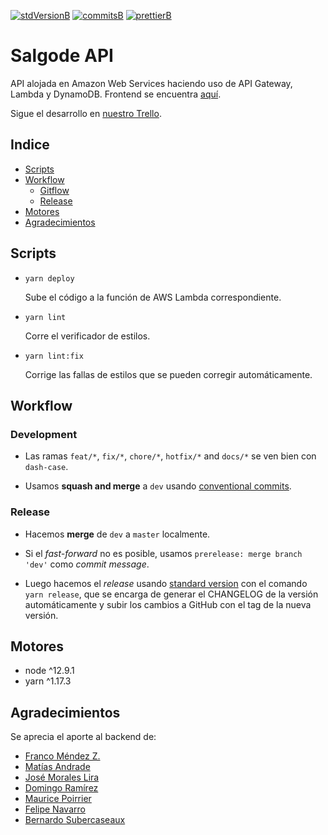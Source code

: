 <!-- [![travisB]][travisL] -->
[![stdVersionB]][stdVersionL]
[![commitsB]][commitsL]
[![prettierB]][prettierL]

# Salgode API

API alojada en Amazon Web Services haciendo uso de API Gateway, Lambda y DynamoDB.
Frontend se encuentra [aquí](https://github.com/Varuscl/salgode/).

Sigue el desarrollo en [nuestro Trello](https://trello.com/b/GCTJ1iMU/salgode).

## Indice

- [Scripts](#scripts)
- [Workflow](#workflow)
  - [Gitflow](#gitflow)
  - [Release](#release)
- [Motores](#motores)
- [Agradecimientos](#agradecimientos)

## Scripts

- `yarn deploy`

  Sube el código a la función de AWS Lambda correspondiente.

- `yarn lint`

  Corre el verificador de estilos.

- `yarn lint:fix`

  Corrige las fallas de estilos que se pueden corregir automáticamente.

## Workflow

### Development

  - Las ramas `feat/*`, `fix/*`, `chore/*`, `hotfix/*` and `docs/*` se ven bien con `dash-case`.

  - Usamos **squash and merge** a `dev` usando [conventional commits](https://conventionalcommits.org).

### Release

  - Hacemos **merge** de `dev` a `master` localmente.

  - Si el _fast-forward_ no es posible, usamos `prerelease: merge branch 'dev'` como _commit message_.

  - Luego hacemos el _release_ usando [standard version](https://github.com/conventional-changelog/standard-version#installation) con el comando `yarn release`, que se encarga de generar el CHANGELOG de la versión automáticamente y subir los cambios a GitHub con el tag de la nueva versión.

## Motores

  - node ^12.9.1
  - yarn ^1.17.3

## Agradecimientos

Se aprecia el aporte al backend de:

- [Franco Méndez Z.](https://github.com/fnmendez)
- [Matías Andrade](https://github.com/mandrade2)
- [José Morales Lira](https://github.com/josemlira)
- [Domingo Ramírez](https://github.com/chuma9615)
- [Maurice Poirrier](https://github.com/mauricepoirrier)
- [Felipe Navarro](https://github.com/fcnavarro)
- [Bernardo Subercaseaux](https://github.com/bsubercaseaux)

<!-- BADGES -->

<!-- [travisB]:https://travis-ci.com/
[travisL]:https://travis-ci.com/ -->

[stdVersionB]:https://img.shields.io/badge/release-standard%20version-blue.svg
[stdVersionL]:https://github.com/conventional-changelog/standard-version

[commitsB]:https://img.shields.io/badge/commits-conventional%20-blue.svg
[commitsL]:https://conventionalcommits.org

[prettierB]:https://img.shields.io/badge/code_style-prettier-ff69b4.svg?style=flat-square
[prettierL]:https://github.com/prettier/prettier
